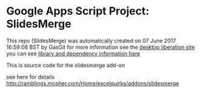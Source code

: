 # Google Apps Script Project: SlidesMerge
This repo (SlidesMerge) was automatically created on 07 June 2017 16:59:08 BST by GasGit
for more information see the [desktop liberation site](http://ramblings.mcpher.com/Home/excelquirks/drivesdk/gettinggithubready "desktop liberation")
you can see [library and dependency information here](dependencies.md)

This is source code for the slidesmerge add-on

see here for details http://ramblings.mcpher.com/Home/excelquirks/addons/slidesmerge
